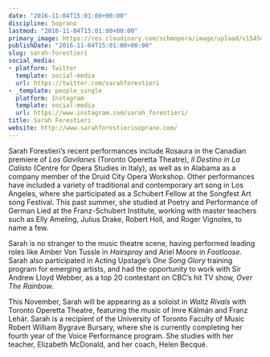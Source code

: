 ```yaml
---
date: "2016-11-04T15:01:00+00:00"
discipline: Soprano
lastmod: "2016-11-04T15:01:00+00:00"
primary_image: https://res.cloudinary.com/schmopera/image/upload/v1545409169/media/webhook-uploads/1478271668372/2016-11-04---Sarah-Forestieri.jpg.jpg
publishDate: "2016-11-04T15:01:00+00:00"
slug: sarah-forestieri
social_media:
- platform: Twitter
  template: social-media
  url: https://twitter.com/sarahforestieri
- _template: people_single
  platform: Instagram
  template: social-media
  url: https://www.instagram.com/sarah_forestieri/
title: Sarah Forestieri
website: http://www.sarahforestierisoprano.com/
---
```


Sarah Forestieri’s recent performances include Rosaura in the Canadian premiere of *Los Gavilanes* (Toronto Operetta Theatre), *Il Destino in La Calisto* (Centre for Opera Studies in Italy), as well as in Alabama as a company member of the Druid City Opera Workshop. Other performances have included a variety of traditional and contemporary art song in Los Angeles, where she participated as a Schubert Fellow at the Songfest Art song Festival. This past summer, she studied at Poetry and Performance of German Lied at the Franz-Schubert Institute, working with master teachers such as Elly Ameling, Julius Drake, Robert Holl, and Roger Vignoles, to name a few. 

Sarah is no stranger to the music theatre scene, having performed leading roles like Amber Von Tussle in *Hairspray* and Ariel Moore in *Footloose*. Sarah also participated in Acting Upstage’s *One Song Glory* training program for emerging artists, and had the opportunity to work with Sir Andrew Lloyd Webber, as a top 20 contestant on CBC’s hit TV show, *Over The Rainbow*. 

This November, Sarah will be appearing as a soloist in *Waltz Rivals* with Toronto Operetta Theatre, featuring the music of Imre Kálmán and Franz Lehár. Sarah is a recipient of the University of Toronto Faculty of Music Robert William Bygrave Bursary, where she is currently completing her fourth year of the Voice Performance program. She studies with her teacher, Elizabeth McDonald, and her coach, Helen Becqué.
